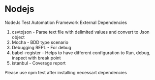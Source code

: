 # Nodejs
NodeJs Test Automation Framework
External Dependencies

1. csvtojson  - Parse text file with delimited values and convert to Json object
2. Mocha  - BDD type scenario
3. Debugging REPL  - For debug
4. babel-register - Helps to have different configuration to Run, debug, inspect with break point
5. istanbul - Coverage report

Please use npm test after installing necessart dependencies
